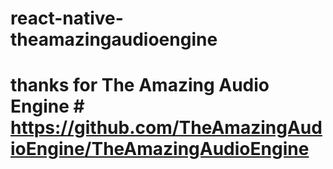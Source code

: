 # react-native-theamazingaudioengine

# 
# thanks for The Amazing Audio Engine # https://github.com/TheAmazingAudioEngine/TheAmazingAudioEngine
